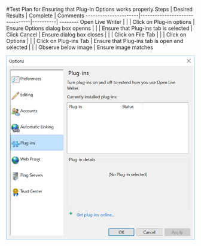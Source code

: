 #Test Plan for Ensuring that Plug-In Options works properly
Steps                 | Desired Results                | Complete | Comments
----------------------|--------------------------------|----------| --------
Open Live Writer | | |
Click on Plug-in options | Ensure Options dialog box openns | |
| Ensure that Plug-ins tab is selected
| Click Cancel | Ensure dialog box closes | | 
| Click on File Tab | |
| Click on Options | |
| Click on Plug-ins Tab | Ensure that Plug-ins tab is open and selected | |
| Observe below image | Ensure image matches 

![Options Plug-ins](images/plugsinDialogbox.png)

